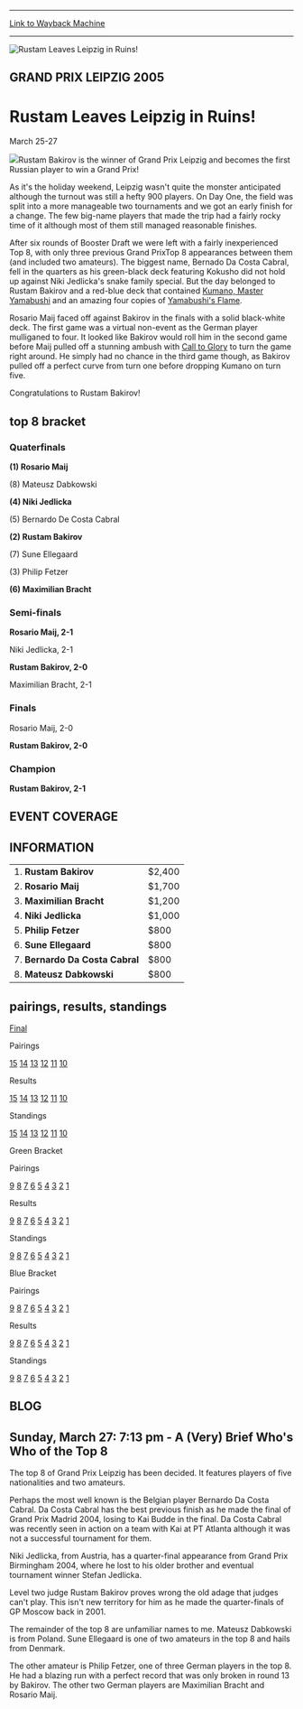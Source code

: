 
---
[Link to Wayback Machine](https://web.archive.org/web/20151205225930/http://magic.wizards.com/en/events/coverage/gpleip05)

[_metadata_:description]:- "Rustam Bakirov is the winner of Grand Prix Leipzig and becomes the first Russian player to win a Grand Prix!"
[_metadata_:generator]:- "Drupal 7 (http://drupal.org)"
[_metadata_:node]:- "560556"
[_metadata_:source]:- "div-block-system-main"
[_metadata_:title]:- "Rustam Leaves Leipzig in Ruins!"
[_metadata_:wayback_capture_timestamp]:- "2015-12-05 22:59:30"
[_metadata_:wayback_raw_url]:- "https://web.archive.org/web/20151205225930id_/http://magic.wizards.com/en/events/coverage/gpleip05"
[_metadata_:wayback_url]:- "http://magic.wizards.com/en/events/coverage/gpleip05"
---







![Rustam Leaves Leipzig in Ruins!](https://media.magic.wizards.com/images/banner/large_1.jpg)





GRAND PRIX LEIPZIG 2005
-----------------------


Rustam Leaves Leipzig in Ruins!
===============================




March 25-27











![](https://media.magic.wizards.com/image_legacy_migration/sideboard/images/gpleip05/win.jpg)Rustam Bakirov is the winner of Grand Prix Leipzig and becomes the first Russian player to win a Grand Prix!


As it's the holiday weekend, Leipzig wasn't quite the monster anticipated although the turnout was still a hefty 900 players. On Day One, the field was split into a more manageable two tournaments and we got an early finish for a change. The few big-name players that made the trip had a fairly rocky time of it although most of them still managed reasonable finishes.


After six rounds of Booster Draft we were left with a fairly inexperienced Top 8, with only three previous Grand PrixTop 8 appearances between them (and included two amateurs). The biggest name, Bernado Da Costa Cabral, fell in the quarters as his green-black deck featuring Kokusho did not hold up against Niki Jedlicka's snake family special. But the day belonged to Rustam Bakirov and a red-blue deck that contained [Kumano, Master Yamabushi](http://gatherer.wizards.com/Pages/Card/Details.aspx?name=Kumano%2C+Master+Yamabushi) and an amazing four copies of [Yamabushi's Flame](http://gatherer.wizards.com/Pages/Card/Details.aspx?name=Yamabushi%27s+Flame).


Rosario Maij faced off against Bakirov in the finals with a solid black-white deck. The first game was a virtual non-event as the German player mulliganed to four. It looked like Bakirov would roll him in the second game before Maij pulled off a stunning ambush with [Call to Glory](http://gatherer.wizards.com/Pages/Card/Details.aspx?name=Call+to+Glory) to turn the game right around. He simply had no chance in the third game though, as Bakirov pulled off a perfect curve from turn one before dropping Kumano on turn five.


Congratulations to Rustam Bakirov!



top 8 bracket
-------------





### Quaterfinals





**(1) Rosario Maij**




(8) Mateusz Dabkowski






**(4) Niki Jedlicka**




(5) Bernardo De Costa Cabral






**(2) Rustam Bakirov**




(7) Sune Ellegaard






(3) Philip Fetzer




**(6) Maximilian Bracht**







### Semi-finals





**Rosario Maij, 2-1**




Niki Jedlicka, 2-1






**Rustam Bakirov, 2-0**




Maximilian Bracht, 2-1







### Finals





Rosario Maij, 2-0




**Rustam Bakirov, 2-0**







### Champion





**Rustam Bakirov, 2-1**









EVENT COVERAGE
--------------




  



INFORMATION
-----------




|  |  |
| --- | --- |
| 1. **Rustam Bakirov** | $2,400 |
| 2. **Rosario Maij** | $1,700 |
| 3. **Maximilian Bracht** | $1,200 |
| 4. **Niki Jedlicka** | $1,000 |
| 5. **Philip Fetzer** | $800 |
| 6. **Sune Ellegaard** | $800 |
| 7. **Bernardo Da Costa Cabral** | $800 |
| 8. **Mateusz Dabkowski**  | $800 |


pairings, results, standings
----------------------------




[Final](http://archive.wizards.com/Magic/Magazine/Events.aspx?x=mtgevent/gpleip05/standfin)




Pairings


[15](http://archive.wizards.com/Magic/Magazine/Events.aspx?x=mtgevent/gpleip05/pair15) [14](http://archive.wizards.com/Magic/Magazine/Events.aspx?x=mtgevent/gpleip05/pair14) [13](http://archive.wizards.com/Magic/Magazine/Events.aspx?x=mtgevent/gpleip05/pair13) [12](http://archive.wizards.com/Magic/Magazine/Events.aspx?x=mtgevent/gpleip05/pair12) [11](http://archive.wizards.com/Magic/Magazine/Events.aspx?x=mtgevent/gpleip05/pair11) [10](http://archive.wizards.com/Magic/Magazine/Events.aspx?x=mtgevent/gpleip05/pair10)




Results


[15](http://archive.wizards.com/Magic/Magazine/Events.aspx?x=mtgevent/gpleip05/res15) [14](http://archive.wizards.com/Magic/Magazine/Events.aspx?x=mtgevent/gpleip05/res14) [13](http://archive.wizards.com/Magic/Magazine/Events.aspx?x=mtgevent/gpleip05/res13) [12](http://archive.wizards.com/Magic/Magazine/Events.aspx?x=mtgevent/gpleip05/res12) [11](http://archive.wizards.com/Magic/Magazine/Events.aspx?x=mtgevent/gpleip05/res11) [10](http://archive.wizards.com/Magic/Magazine/Events.aspx?x=mtgevent/gpleip05/res10)




Standings


[15](http://archive.wizards.com/Magic/Magazine/Events.aspx?x=mtgevent/gpleip05/stand15) [14](http://archive.wizards.com/Magic/Magazine/Events.aspx?x=mtgevent/gpleip05/stand14) [13](http://archive.wizards.com/Magic/Magazine/Events.aspx?x=mtgevent/gpleip05/stand13) [12](http://archive.wizards.com/Magic/Magazine/Events.aspx?x=mtgevent/gpleip05/stand12) [11](http://archive.wizards.com/Magic/Magazine/Events.aspx?x=mtgevent/gpleip05/stand11) [10](http://archive.wizards.com/Magic/Magazine/Events.aspx?x=mtgevent/gpleip05/stand10)






Green Bracket




Pairings


[9](http://archive.wizards.com/Magic/Magazine/Events.aspx?x=mtgevent/gpleip05/pair9g) [8](http://archive.wizards.com/Magic/Magazine/Events.aspx?x=mtgevent/gpleip05/pair8g) [7](http://archive.wizards.com/Magic/Magazine/Events.aspx?x=mtgevent/gpleip05/pair7g) [6](http://archive.wizards.com/Magic/Magazine/Events.aspx?x=mtgevent/gpleip05/pair6g) [5](http://archive.wizards.com/Magic/Magazine/Events.aspx?x=mtgevent/gpleip05/pair5g) [4](http://archive.wizards.com/Magic/Magazine/Events.aspx?x=mtgevent/gpleip05/pair4g) [3](http://archive.wizards.com/Magic/Magazine/Events.aspx?x=mtgevent/gpleip05/pair3g) [2](http://archive.wizards.com/Magic/Magazine/Events.aspx?x=mtgevent/gpleip05/pair2g) [1](http://archive.wizards.com/Magic/Magazine/Events.aspx?x=mtgevent/gpleip05/pair1g)




Results


[9](http://archive.wizards.com/Magic/Magazine/Events.aspx?x=mtgevent/gpleip05/res9g) [8](http://archive.wizards.com/Magic/Magazine/Events.aspx?x=mtgevent/gpleip05/res8g) [7](http://archive.wizards.com/Magic/Magazine/Events.aspx?x=mtgevent/gpleip05/res7g) [6](http://archive.wizards.com/Magic/Magazine/Events.aspx?x=mtgevent/gpleip05/res6g) [5](http://archive.wizards.com/Magic/Magazine/Events.aspx?x=mtgevent/gpleip05/res5g) [4](http://archive.wizards.com/Magic/Magazine/Events.aspx?x=mtgevent/gpleip05/res4g) [3](http://archive.wizards.com/Magic/Magazine/Events.aspx?x=mtgevent/gpleip05/res3g) [2](http://archive.wizards.com/Magic/Magazine/Events.aspx?x=mtgevent/gpleip05/res2g) [1](http://archive.wizards.com/Magic/Magazine/Events.aspx?x=mtgevent/gpleip05/res1g)




Standings


[9](http://archive.wizards.com/Magic/Magazine/Events.aspx?x=mtgevent/gpleip05/stand9g) [8](http://archive.wizards.com/Magic/Magazine/Events.aspx?x=mtgevent/gpleip05/stand8g) [7](http://archive.wizards.com/Magic/Magazine/Events.aspx?x=mtgevent/gpleip05/stand7g) [6](http://archive.wizards.com/Magic/Magazine/Events.aspx?x=mtgevent/gpleip05/stand6g) [5](http://archive.wizards.com/Magic/Magazine/Events.aspx?x=mtgevent/gpleip05/stand5g) [4](http://archive.wizards.com/Magic/Magazine/Events.aspx?x=mtgevent/gpleip05/stand4g) [3](http://archive.wizards.com/Magic/Magazine/Events.aspx?x=mtgevent/gpleip05/stand3g) [2](http://archive.wizards.com/Magic/Magazine/Events.aspx?x=mtgevent/gpleip05/stand2g) [1](http://archive.wizards.com/Magic/Magazine/Events.aspx?x=mtgevent/gpleip05/stand1g)






Blue Bracket




Pairings


[9](http://archive.wizards.com/Magic/Magazine/Events.aspx?x=mtgevent/gpleip05/pair9b) [8](http://archive.wizards.com/Magic/Magazine/Events.aspx?x=mtgevent/gpleip05/pair8b) [7](http://archive.wizards.com/Magic/Magazine/Events.aspx?x=mtgevent/gpleip05/pair7b) [6](http://archive.wizards.com/Magic/Magazine/Events.aspx?x=mtgevent/gpleip05/pair6b) [5](http://archive.wizards.com/Magic/Magazine/Events.aspx?x=mtgevent/gpleip05/pair5b) [4](http://archive.wizards.com/Magic/Magazine/Events.aspx?x=mtgevent/gpleip05/pair4b) [3](http://archive.wizards.com/Magic/Magazine/Events.aspx?x=mtgevent/gpleip05/pair3b) [2](http://archive.wizards.com/Magic/Magazine/Events.aspx?x=mtgevent/gpleip05/pair2b) [1](http://archive.wizards.com/Magic/Magazine/Events.aspx?x=mtgevent/gpleip05/pair1b)




Results


[9](http://archive.wizards.com/Magic/Magazine/Events.aspx?x=mtgevent/gpleip05/res9b) [8](http://archive.wizards.com/Magic/Magazine/Events.aspx?x=mtgevent/gpleip05/res8b) [7](http://archive.wizards.com/Magic/Magazine/Events.aspx?x=mtgevent/gpleip05/res7b) [6](http://archive.wizards.com/Magic/Magazine/Events.aspx?x=mtgevent/gpleip05/res6b) [5](http://archive.wizards.com/Magic/Magazine/Events.aspx?x=mtgevent/gpleip05/res5b) [4](http://archive.wizards.com/Magic/Magazine/Events.aspx?x=mtgevent/gpleip05/res4b) [3](http://archive.wizards.com/Magic/Magazine/Events.aspx?x=mtgevent/gpleip05/res3b) [2](http://archive.wizards.com/Magic/Magazine/Events.aspx?x=mtgevent/gpleip05/res2b) [1](http://archive.wizards.com/Magic/Magazine/Events.aspx?x=mtgevent/gpleip05/res1b)




Standings


[9](http://archive.wizards.com/Magic/Magazine/Events.aspx?x=mtgevent/gpleip05/stand9b) [8](http://archive.wizards.com/Magic/Magazine/Events.aspx?x=mtgevent/gpleip05/stand8b) [7](http://archive.wizards.com/Magic/Magazine/Events.aspx?x=mtgevent/gpleip05/stand7b) [6](http://archive.wizards.com/Magic/Magazine/Events.aspx?x=mtgevent/gpleip05/stand6b) [5](http://archive.wizards.com/Magic/Magazine/Events.aspx?x=mtgevent/gpleip05/stand5b) [4](http://archive.wizards.com/Magic/Magazine/Events.aspx?x=mtgevent/gpleip05/stand4b) [3](http://archive.wizards.com/Magic/Magazine/Events.aspx?x=mtgevent/gpleip05/stand3b) [2](http://archive.wizards.com/Magic/Magazine/Events.aspx?x=mtgevent/gpleip05/stand2b) [1](http://archive.wizards.com/Magic/Magazine/Events.aspx?x=mtgevent/gpleip05/stand1b)






BLOG
----



Sunday, March 27: 7:13 pm - A (Very) Brief Who's Who of the Top 8
-----------------------------------------------------------------


The top 8 of Grand Prix Leipzig has been decided. It features players of five nationalities and two amateurs.


Perhaps the most well known is the Belgian player Bernardo Da Costa Cabral. Da Costa Cabral has the best previous finish as he made the final of Grand Prix Madrid 2004, losing to Kai Budde in the final. Da Costa Cabral was recently seen in action on a team with Kai at PT Atlanta although it was not a successful tournament for them.


Niki Jedlicka, from Austria, has a quarter-final appearance from Grand Prix Birmingham 2004, where he lost to his older brother and eventual tournament winner Stefan Jedlicka.


Level two judge Rustam Bakirov proves wrong the old adage that judges can't play. This isn't new territory for him as he made the quarter-finals of GP Moscow back in 2001.


The remainder of the top 8 are unfamiliar names to me. Mateusz Dabkowski is from Poland. Sune Ellegaard is one of two amateurs in the top 8 and hails from Denmark.


The other amateur is Philip Fetzer, one of three German players in the top 8. He had a blazing run with a perfect record that was only broken in round 13 by Bakirov. The other two German players are Maximilian Bracht and Rosario Maij.


  

 

